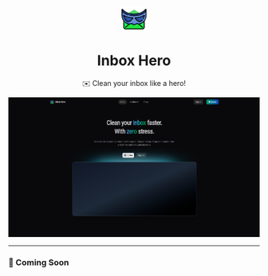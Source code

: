 <p align="center">
  <img src="public/logo-trans.png" alt="Inbox Hero Logo" width="50" />
</p>

<h1 align="center">Inbox Hero</h1>
<p align="center">✉️ Clean your inbox like a hero!</p>

<p align="center">
  <img src="public/landing.png" alt="Inbox Hero Landing" width="800" />
</p>

---

### 🚀 Coming Soon

